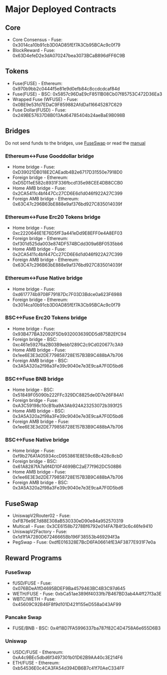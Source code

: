 # Major Deployed Contracts

## Core

* Core Consensus - Fuse: 0x3014ca10b91cb3D0AD85fEf7A3Cb95BCAc9c0f79
* BlockReward - Fuse: 0x63D4efeD2e3dA070247bea3073BCaB896dFF6C9B

## Tokens&#x20;

* Fuse(FUSE) - Ethereum: 0x970b9bb2c0444f5e81e9d0efb84c8ccdcdcaf84d
* &#x20;Fuse(FUSE) - BSC: 0x5857c96DaE9cF8511B08Cb07f85753C472D36Ea3&#x20;
* Wrapped Fuse (WFUSE) - Fuse: 0x0BE9e53fd7EDaC9F859882AfdDa116645287C629&#x20;
* Fuse Dollar(FUSD) - Fuse: 0x249BE57637D8B013Ad64785404b24aeBaE9B098B

## Bridges&#x20;

Do not send funds to the bridges, use [FuseSwap](https://fuseswap.co) or read the [manual ](bridges/)

### Ethereum<->Fuse Gooddollar bridge

* Home bridge - Fuse: 0xD39021DB018E2CAEadb4B2e6717D31550e7918D0&#x20;
* Foreign bridge - Ethereum: 0xD5D11eE582c8931F336fbcd135e98CEE4DB8CCB0
* Home AMB bridge - Fuse: 0x2CA5411c4bf447Cc27CD6E6d1d046f922A27C399&#x20;
* Foreign AMB bridge - Ethereum: 0x63C47c296B63bE888e9af376bd927C835014039f

### Ethereum<->Fuse Erc20 Tokens bridge

* Home bridge - Fuse: 0xc2220646E1E76D5fF3a441eDd9E8EFF0e4A8EF03&#x20;
* Foreign bridge - Ethereum: 0xf301d525da003e874DF574BCdd309a6BF0535bb6&#x20;
* Home AMB bridge - Fuse: 0x2CA5411c4bf447Cc27CD6E6d1d046f922A27C399&#x20;
* Foreign AMB bridge - Ethereum: 0x63C47c296B63bE888e9af376bd927C835014039f

### Ethereum<->Fuse Native bridge

* Home bridge - Fuse: 0xd617774b9708F79187Dc7F03D3Bdce0a623F6988&#x20;
* Foreign bridge - Ethereum: 0x3014ca10b91cb3D0AD85fEf7A3Cb95BCAc9c0f79

### BSC<->Fuse Erc20 Tokens bridge

* Home bridge - Fuse: 0x93B477BA32092F5Db932003639DD5d875B2EfC94&#x20;
* Foreign bridge - BSC: 0xc461e59276a2B03B9ebb1289C2c9Cd020677c3A9&#x20;
* Home AMB bridge - Fuse: 0x1ee6E3E3d2DE779858728E157B3B9C488bA7b706&#x20;
* Foreign AMB bridge - BSC: 0x3A5A320a2f98a3Fe39c9040e7e3E9caA7F0D5bd6

### BSC<->Fuse BNB bridge

* Home bridge - BSC: 0x51849F05090b222FFc329DC8825de0D7e26F84A1&#x20;
* Foreign bridge - Fuse: 0xA3C59198c10cB1ba9A3Ab924A23253072b393f25&#x20;
* Home AMB bridge - BSC: 0x3A5A320a2f98a3Fe39c9040e7e3E9caA7F0D5bd6&#x20;
* Foreign AMB bridge - Fuse: 0x1ee6E3E3d2DE779858728E157B3B9C488bA7b706

### BSC<->Fuse Native bridge

* Home bridge - Fuse: 0xf9b276A1A05934ccD953861E8E59c6Bc428c8cbD&#x20;
* Foreign bridge - BSC: 0x61A8287fA7a9f4D10F4699BC2aE77f962DC508B6&#x20;
* Home AMB bridge - Fuse: 0x1ee6E3E3d2DE779858728E157B3B9C488bA7b706&#x20;
* Foreign AMB bridge - BSC: 0x3A5A320a2f98a3Fe39c9040e7e3E9caA7F0D5bd6

## FuseSwap

* UniswapV2Router02 - Fuse: 0xFB76e9E7d88E308aB530330eD90e84a952570319&#x20;
* Multicall - Fuse: 0x3CE6158b7278Bf6792e014FA7B4f3c6c46fe9410&#x20;
* UniswapV2Factory - Fuse: 0x1d1f1A7280D67246665Bb196F38553b469294f3a&#x20;
* PegSwap - Fuse: 0xdfE016328E7BcD6FA06614fE3AF3877E931F7e0a

## Reward Programs

### FuseSwap

* fUSD/FUSE - Fuse: 0x076BDeA1fD4695BDEF9Ba4579463BC4B3C97d645&#x20;
* WETH/FUSE - Fuse: 0xbCa51ae3896f4033fb7B467BD3ab4A4ff27f3a3E&#x20;
* WBTC/WETH - Fuse: 0x45609C92B46F8f9d101D421f155eD558a043AF99

### Pancake Swap

* FUSE/BNB - BSC: 0x4f18D7FA5996337ba787f82C4D4758A6e655D6B3

### Uniswap

* USDC/FUSE - Ethereum: 0xA4c9BEc5dbd6f3497301b01D62B9AA40c3E214F6&#x20;
* ETH/FUSE - Ethereum: 0xb54536E0c4CA3FA54d394DB6B7c41f70AeC334FF
